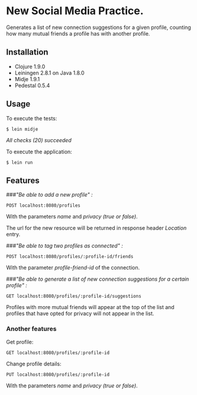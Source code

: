 # New Social Media Practice.

Generates a list of new connection suggestions for a given profile, counting how many mutual friends a profile has with another profile.

## Installation

- Clojure 1.9.0
- Leiningen 2.8.1 on Java 1.8.0
- Midje 1.9.1
- Pedestal 0.5.4

## Usage

To execute the tests:

    $ lein midje
    
_All checks (20) succeeded_

To execute the application:

    $ lein run

## Features

###_"Be able to add a new profile" :_

    POST localhost:8080/profiles
    
With the parameters _name_ and _privacy (true or false)_.

The url for the new resource will be returned in response header _Location_ entry. 

###_"Be able to tag two profiles as connected" :_

    POST localhost:8080/profiles/:profile-id/friends
    
With the parameter _profile-friend-id_ of the connection.

###_"Be able to generate a list of new connection suggestions for a certain profile" :_

    GET localhost:8080/profiles/:profile-id/suggestions
    
Profiles with more mutual friends will appear at the top of the list and profiles that have opted for privacy will not appear in the list.

### Another features

Get profile:

    GET localhost:8080/profiles/:profile-id
    
Change profile details:

    PUT localhost:8080/profiles/:profile-id

With the parameters _name_ and _privacy (true or false)_.